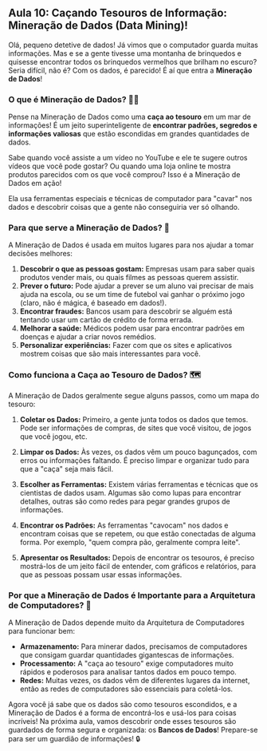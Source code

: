 ## Aula 10: Caçando Tesouros de Informação: Mineração de Dados (Data Mining)!

Olá, pequeno detetive de dados! Já vimos que o computador guarda muitas informações. Mas e se a gente tivesse uma montanha de brinquedos e quisesse encontrar todos os brinquedos vermelhos que brilham no escuro? Seria difícil, não é? Com os dados, é parecido! É aí que entra a **Mineração de Dados**!

### O que é Mineração de Dados? 🕵️‍♀️

Pense na Mineração de Dados como uma **caça ao tesouro** em um mar de informações! É um jeito superinteligente de **encontrar padrões, segredos e informações valiosas** que estão escondidas em grandes quantidades de dados.

Sabe quando você assiste a um vídeo no YouTube e ele te sugere outros vídeos que você pode gostar? Ou quando uma loja online te mostra produtos parecidos com os que você comprou? Isso é a Mineração de Dados em ação!

Ela usa ferramentas especiais e técnicas de computador para "cavar" nos dados e descobrir coisas que a gente não conseguiria ver só olhando.

### Para que serve a Mineração de Dados? 💎

A Mineração de Dados é usada em muitos lugares para nos ajudar a tomar decisões melhores:

1.  **Descobrir o que as pessoas gostam:** Empresas usam para saber quais produtos vender mais, ou quais filmes as pessoas querem assistir.
2.  **Prever o futuro:** Pode ajudar a prever se um aluno vai precisar de mais ajuda na escola, ou se um time de futebol vai ganhar o próximo jogo (claro, não é mágica, é baseado em dados!).
3.  **Encontrar fraudes:** Bancos usam para descobrir se alguém está tentando usar um cartão de crédito de forma errada.
4.  **Melhorar a saúde:** Médicos podem usar para encontrar padrões em doenças e ajudar a criar novos remédios.
5.  **Personalizar experiências:** Fazer com que os sites e aplicativos mostrem coisas que são mais interessantes para você.

### Como funciona a Caça ao Tesouro de Dados? 🗺️

A Mineração de Dados geralmente segue alguns passos, como um mapa do tesouro:

1.  **Coletar os Dados:** Primeiro, a gente junta todos os dados que temos. Pode ser informações de compras, de sites que você visitou, de jogos que você jogou, etc.

2.  **Limpar os Dados:** Às vezes, os dados vêm um pouco bagunçados, com erros ou informações faltando. É preciso limpar e organizar tudo para que a "caça" seja mais fácil.

3.  **Escolher as Ferramentas:** Existem várias ferramentas e técnicas que os cientistas de dados usam. Algumas são como lupas para encontrar detalhes, outras são como redes para pegar grandes grupos de informações.

4.  **Encontrar os Padrões:** As ferramentas "cavocam" nos dados e encontram coisas que se repetem, ou que estão conectadas de alguma forma. Por exemplo, "quem compra pão, geralmente compra leite".

5.  **Apresentar os Resultados:** Depois de encontrar os tesouros, é preciso mostrá-los de um jeito fácil de entender, com gráficos e relatórios, para que as pessoas possam usar essas informações.

### Por que a Mineração de Dados é Importante para a Arquitetura de Computadores? 🧠

A Mineração de Dados depende muito da Arquitetura de Computadores para funcionar bem:

*   **Armazenamento:** Para minerar dados, precisamos de computadores que consigam guardar quantidades gigantescas de informações.
*   **Processamento:** A "caça ao tesouro" exige computadores muito rápidos e poderosos para analisar tantos dados em pouco tempo.
*   **Redes:** Muitas vezes, os dados vêm de diferentes lugares da internet, então as redes de computadores são essenciais para coletá-los.

Agora você já sabe que os dados são como tesouros escondidos, e a Mineração de Dados é a forma de encontrá-los e usá-los para coisas incríveis! Na próxima aula, vamos descobrir onde esses tesouros são guardados de forma segura e organizada: os **Bancos de Dados**! Prepare-se para ser um guardião de informações! 🔒

